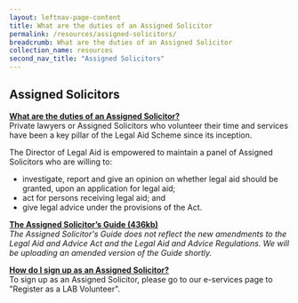 ```yaml
---
layout: leftnav-page-content
title: What are the duties of an Assigned Solicitor
permalink: /resources/assigned-solicitors/
breadcrumb: What are the duties of an Assigned Solicitor
collection_name: resources
second_nav_title: "Assigned Solicitors"
---
```

Assigned Solicitors 
---
<b> <u>What are the duties of an Assigned Solicitor? </u> </b> <br>
Private lawyers or Assigned Solicitors who volunteer their time and services have been a key pillar of the Legal Aid Scheme since its inception. <br>

The Director of Legal Aid is empowered to maintain a panel of Assigned Solicitors who are willing to: <br>

* investigate, report and give an opinion on whether legal aid should be granted, upon an application for legal aid;
* act for persons receiving legal aid; and
* give legal advice under the provisions of the Act. <br>


**[The Assigned Solicitor’s Guide (436kb)](/files/LAB-AS-Guide.pdf)** <br>
*The Assigned Solicitor's Guide does not reflect the new amendments to the Legal Aid and Advice Act and the Legal Aid and Advice Regulations. We will be uploading an amended version of the Guide shortly.* <br>

 
<b> <u>How do I sign up as an Assigned Solicitor? </u> </b> <br>
To sign up as an Assigned Solicitor, please go to our e-services page to "Register as a LAB Volunteer".
